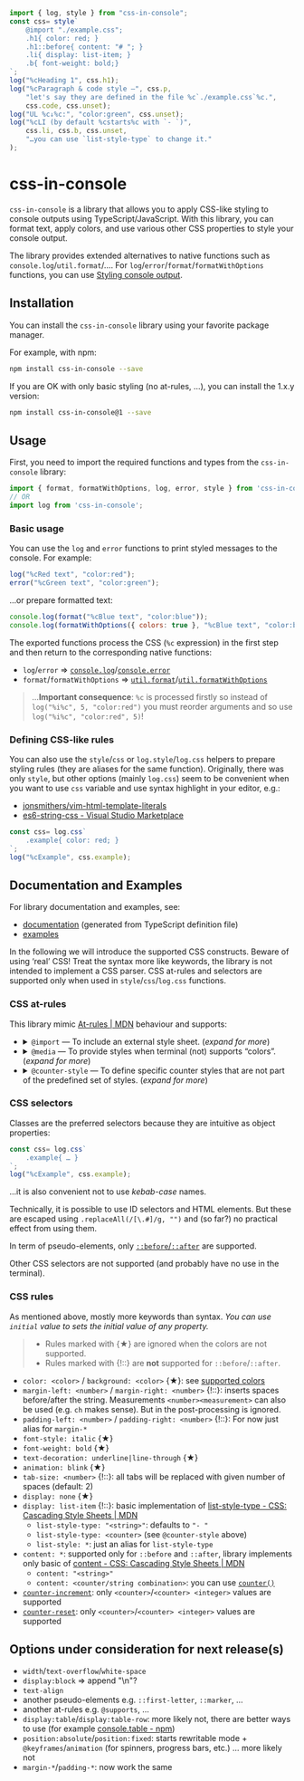 ```js
import { log, style } from "css-in-console";
const css= style`
	@import "./example.css";
	.h1{ color: red; }
	.h1::before{ content: "# "; }
	.li{ display: list-item; }
	.b{ font-weight: bold;}
`;
log("%cHeading 1", css.h1);
log("%cParagraph & code style –", css.p,
	"let's say they are defined in the file %c`./example.css`%c.",
	css.code, css.unset);
log("UL %c↓%c:", "color:green", css.unset);
log("%cLI (by default %cstarts%c with `- `)",
	css.li, css.b, css.unset,
	"…you can use `list-style-type` to change it."
);
```
# css-in-console
`css-in-console` is a library that allows you to apply CSS-like styling to console outputs using TypeScript/JavaScript.
With this library, you can format text, apply colors, and use various other CSS properties to style your console output.

The library provides extended alternatives to native functions such as `console.log`/`util.format`/….
For `log`/`error`/`format`/`formatWithOptions` functions, you can use [Styling console output](https://developer.mozilla.org/en-US/docs/Web/API/console#styling_console_output).

## Installation
You can install the `css-in-console` library using your favorite package manager.

For example, with npm:

```sh
npm install css-in-console --save
```

If you are OK with only basic styling (no at-rules, …), you can install the 1.x.y version:
```sh
npm install css-in-console@1 --save
```


## Usage

First, you need to import the required functions and types from the `css-in-console` library:

```javascript
import { format, formatWithOptions, log, error, style } from 'css-in-console';
// OR
import log from 'css-in-console';
```

### Basic usage
You can use the `log` and `error` functions to print styled messages to the console. For example:

```javascript
log("%cRed text", "color:red");
error("%cGreen text", "color:green");
```
…or prepare formatted text:
```javascript
console.log(format("%cBlue text", "color:blue"));
console.log(formatWithOptions({ colors: true }, "%cBlue text", "color:blue"));
```

The exported functions process the CSS (`%c` expression) in the first step and then return to the corresponding native functions:
- `log`/`error` ⇒ [`console.log`](https://nodejs.org/api/console.html#consolelogdata-args)/[`console.error`](https://nodejs.org/api/console.html#consoleerrordata-args)
- `format`/`formatWithOptions` ⇒ [`util.format`](https://nodejs.org/api/console.html#consoleerrordata-args)/[`util.formatWithOptions`](https://nodejs.org/api/util.html#utilformatwithoptionsinspectoptions-format-args)

> …**Important consequence**: `%c` is processed firstly so instead of `log("%i%c", 5, "color:red")` you must reorder arguments and so use `log("%i%c", "color:red", 5)`!

### Defining CSS-like rules
You can also use the `style`/`css` or `log.style`/`log.css` helpers to prepare styling rules (they are aliases for the same function).
Originally, there was only `style`, but other options (mainly `log.css`) seem to be convenient when you want to use `css` variable and use syntax highlight in your editor, e.g.:
- [jonsmithers/vim-html-template-literals](https://github.com/jonsmithers/vim-html-template-literals)
- [es6-string-css - Visual Studio Marketplace](https://marketplace.visualstudio.com/items?itemName=bashmish.es6-string-css)
```js
const css= log.css`
	.example{ color: red; }
`;
log("%cExample", css.example);
```

## Documentation and Examples
For library documentation and examples, see:
- [documentation](./docs/README.md) (generated from TypeScript definition file)
- [examples](./examples)

In the following we will introduce the supported CSS constructs.
Beware of using ‘real’ CSS! Treat the syntax more like keywords, the library is not intended to implement a CSS parser.
CSS at-rules and selectors are supported only when used in `style`/`css`/`log.css` functions.

### CSS at-rules
This library mimic [At-rules | MDN](https://developer.mozilla.org/en-US/docs/Web/CSS/At-rule) behaviour
and supports:

- <details> <summary><code>@import</code> — To include an external style sheet. (<i>expand for more</i>)</summary>

	Supported syntax is only `@import 'url';`, you can provide full path or relative to main script (internally uses `argv[1]`).
	```javascript
	const importedStyles = style("@import './styles.css'");
	```
	…there is also another limitation, the `@import` is supported **only inside `style`/`css`/`log.css` functions**.

	For original documentation visits [@import - CSS: Cascading Style Sheets | MDN](https://developer.mozilla.org/en-US/docs/Web/CSS/@import).
	</details>
- <details> <summary><code>@media</code> — To provide styles when terminal (not) supports “colors”. (<i>expand for more</i>)</summary>

	…so, only `color` is supported:
	```css
	@media (color){ … }
	@media not (color){ … }
	```
	…in case of terminal the `color` means [ANSI escape codes](https://en.wikipedia.org/wiki/ANSI_escape_code). Meaning, colors and font styling.
	
	For original documentation visits [@media - CSS: Cascading Style Sheets | MDN](https://developer.mozilla.org/en-US/docs/Web/CSS/@media).

	*Note: Experimentaly, you can use `(--terminal-stdout)`/`not (--terminal-stdout)` to style terminal stdout/stderr output differently.
	Also logical CSS keywords (`and`/`or`) are experimentaly supported. Eg. `@media (color) and (not (--terminal-stdout))…`.*
	</details>
- <details> <summary><code>@counter-style</code> — To define specific counter styles that are not part of the predefined set of styles. (<i>expand for more</i>)</summary>

	The implementation in this library is very similar to the specification.
	```css
	@counter-style thumbs {
		system: cyclic;
		symbols: 👍;
		suffix: " ";
	}
	.li {
		display: list-item;
		list-style: thumbs;
	}
	```

	You can utilize the `symbols`, `suffix`, `prefix`, `pad`, and `negative`
	properties in a manner similar to the CSS specification. Additionally,
	you can specify `system` values of `fixed`, `cyclic`, `numeric`
	and `alphabetic`, just like in CSS. Furthermore, you can use library-specific
	`--terminal-*` systems such as `--terminal-datetime` (`--terminal-date` and
	`--terminal-time`) as illustrated in the `list-style` examples below.
	The cyclic `⠋ ⠙ ⠹ ⠸ ⠼ ⠴ ⠦ ⠧ ⠇ ⠏` symbols are available through
	the `--terminal-spin` property.

	Predefined counters include `decimal` and `--terminal-*` (`datetime`/`date`/`time` and `spin`).

	```javascript
	log("%c@counter-style", `display: list-item;
		list-style: decimal`); //= 1. @counter-style
	log("%c@counter-style", `display: list-item;
		list-style: --terminal-spin`); //= ⠋ @counter-style
	log("%c@counter-style", `display: list-item;
		list-style: --terminal-datetime`); //= 2023-05-05T10:28:18.696 @counter-style
	log("%c@counter-style", `display: list-item;
		list-style: --terminal-date`); //= 2023-05-05 @counter-style
	log("%c@counter-style", `display: list-item;
		list-style: --terminal-time`); //= 10:28:18.697 @counter-style
	```
	…you can extend these with `extend` syntax `system: extend --terminal-time;`.

	To utilize `--terminal-*` date and time counters, you can use `--terminal-mask: <symbols> <mask>;`.
	Symbols contains two characters (firs/secondt represents ‘remove’/‘keep’), see example:
	```
	--terminal-mask: "01" "111111CSS001"
	```
	…this mask applied to “Hello World!” leads to “Hello CSS!”.
	
	For more information, see:
	- [some examples `./examples/counter-style.js`](./examples/counter-style.js)
	- [@counter-style - CSS: Cascading Style Sheets | MDN](https://developer.mozilla.org/en-US/docs/Web/CSS/@counter-style).
	- [counter() - CSS: Cascading Style Sheets | MDN](https://developer.mozilla.org/en-US/docs/Web/CSS/counter)
	</details>

### CSS selectors
Classes are the preferred selectors because they are intuitive as object properties:
```javascript
const css= log.css`
	.example{ … }
`;
log("%cExample", css.example);
```
…it is also convenient not to use *kebab-case* names.

Technically, it is possible to use ID selectors and HTML elements. But these are escaped
using `.replaceAll(/[\.#]/g, "")` and (so far?) no practical effect from using them.

In term of pseudo-elements, only [`::before`/`::after`](https://developer.mozilla.org/en-US/docs/Learn/CSS/Building_blocks/Selectors/Pseudo-classes_and_pseudo-elements#generating_content_with_before_and_after) are supported.

Other CSS selectors are not supported (and probably have no use in the terminal).

### CSS rules
As mentioned above, mostly more keywords than syntax.
*You can use `initial` value to sets the initial value of any property.*
> - Rules marked with {★} are ignored when the colors are not supported.
> - Rules marked with {!::} are **not** supported for `::before`/`::after`.

- `color: <color>` / `background: <color>` {★}: see [supported colors](./docs/README.md#css_colors)
- `margin-left: <number>` / `margin-right: <number>` {!::}: inserts spaces before/after the string. Measurements `<number><measurement>` can also be used (e.g. `ch` makes sense). But in the post-processing is ignored.
- `padding-left: <number>` / `padding-right: <number>` {!::}: For now just alias for `margin-*`
- `font-style: italic` {★}
- `font-weight: bold` {★}
- `text-decoration: underline|line-through` {★}
- `animation: blink` {★}
- `tab-size: <number>` {!::}: all tabs will be replaced with given number of spaces (default: 2)
- `display: none` {★}
- `display: list-item` {!::}: basic implementation of [list-style-type - CSS: Cascading Style Sheets | MDN](https://developer.mozilla.org/en-US/docs/Web/CSS/list-style-type)
	- `list-style-type: "<string>"`: defaults to `"- "`
	- `list-style-type: <counter>` (see `@counter-style` above)
	- `list-style: *`: just an alias for `list-style-type`
- `content: *`: supported only for `::before` and `::after`, library implements only basic of [content - CSS: Cascading Style Sheets | MDN](https://developer.mozilla.org/en-US/docs/Web/CSS/content)
	- `content: "<string>"`
	- `content: <counter/string combination>`: you can use [`counter()`](https://developer.mozilla.org/en-US/docs/Web/CSS/counter)
- [`counter-increment`](https://developer.mozilla.org/en-US/docs/Web/CSS/counter-increment): only `<counter>`/`<counter> <integer>` values are supported
- [`counter-reset`](https://developer.mozilla.org/en-US/docs/Web/CSS/counter-reset): only `<counter>`/`<counter> <integer>` values are supported

## Options under consideration for next release(s)
- `width`/`text-overflow`/`white-space`
- `display:block` ⇒ append "\n"?
- `text-align`
- another pseudo-elements e.g. `::first-letter`, `::marker`, …
- another at-rules e.g. `@supports`, …
- `display:table`/`display:table-row`: more likely not, there are better ways to use (for example [console.table - npm](https://www.npmjs.com/package/console.table))
- `position:absolute`/`position:fixed`: starts rewritable mode + `@keyframes`/`animation` (for spinners, progress bars, etc.) … more likely not
- `margin-*`/`padding-*`: now work the same
